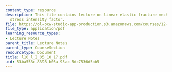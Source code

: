 ```yaml
---
content_type: resource
description: This file contains lecture on linear elastic fracture mechanics and critical
  stress intensity factor.
file: https://ol-ocw-studio-app-production.s3.amazonaws.com/courses/12-524-mechanical-properties-of-rocks-fall-2005/53ba553c8398b05a93ac5dc7536d5bb5_l10_l_I_05_10_17.pdf
file_type: application/pdf
learning_resource_types:
- Lecture Notes
parent_title: Lecture Notes
parent_type: CourseSection
resourcetype: Document
title: l10_l_I_05_10_17.pdf
uid: 53ba553c-8398-b05a-93ac-5dc7536d5bb5
---
```

